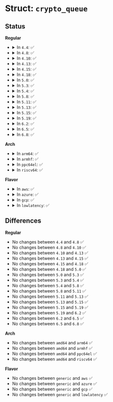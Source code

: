 # Struct: <code>crypto_queue</code>

## Status
<b>Regular</b>
<ul>
<li>
<details>
<summary>In <code>4.4</code>: ✅</summary>

```c
struct crypto_queue {
    struct list_head list;
    struct list_head *backlog;
    unsigned int qlen;
    unsigned int max_qlen;
};
```
</details>
</li>
<li>
<details>
<summary>In <code>4.8</code>: ✅</summary>

```c
struct crypto_queue {
    struct list_head list;
    struct list_head *backlog;
    unsigned int qlen;
    unsigned int max_qlen;
};
```
</details>
</li>
<li>
<details>
<summary>In <code>4.10</code>: ✅</summary>

```c
struct crypto_queue {
    struct list_head list;
    struct list_head *backlog;
    unsigned int qlen;
    unsigned int max_qlen;
};
```
</details>
</li>
<li>
<details>
<summary>In <code>4.13</code>: ✅</summary>

```c
struct crypto_queue {
    struct list_head list;
    struct list_head *backlog;
    unsigned int qlen;
    unsigned int max_qlen;
};
```
</details>
</li>
<li>
<details>
<summary>In <code>4.15</code>: ✅</summary>

```c
struct crypto_queue {
    struct list_head list;
    struct list_head *backlog;
    unsigned int qlen;
    unsigned int max_qlen;
};
```
</details>
</li>
<li>
<details>
<summary>In <code>4.18</code>: ✅</summary>

```c
struct crypto_queue {
    struct list_head list;
    struct list_head *backlog;
    unsigned int qlen;
    unsigned int max_qlen;
};
```
</details>
</li>
<li>
<details>
<summary>In <code>5.0</code>: ✅</summary>

```c
struct crypto_queue {
    struct list_head list;
    struct list_head *backlog;
    unsigned int qlen;
    unsigned int max_qlen;
};
```
</details>
</li>
<li>
<details>
<summary>In <code>5.3</code>: ✅</summary>

```c
struct crypto_queue {
    struct list_head list;
    struct list_head *backlog;
    unsigned int qlen;
    unsigned int max_qlen;
};
```
</details>
</li>
<li>
<details>
<summary>In <code>5.4</code>: ✅</summary>

```c
struct crypto_queue {
    struct list_head list;
    struct list_head *backlog;
    unsigned int qlen;
    unsigned int max_qlen;
};
```
</details>
</li>
<li>
<details>
<summary>In <code>5.8</code>: ✅</summary>

```c
struct crypto_queue {
    struct list_head list;
    struct list_head *backlog;
    unsigned int qlen;
    unsigned int max_qlen;
};
```
</details>
</li>
<li>
<details>
<summary>In <code>5.11</code>: ✅</summary>

```c
struct crypto_queue {
    struct list_head list;
    struct list_head *backlog;
    unsigned int qlen;
    unsigned int max_qlen;
};
```
</details>
</li>
<li>
<details>
<summary>In <code>5.13</code>: ✅</summary>

```c
struct crypto_queue {
    struct list_head list;
    struct list_head *backlog;
    unsigned int qlen;
    unsigned int max_qlen;
};
```
</details>
</li>
<li>
<details>
<summary>In <code>5.15</code>: ✅</summary>

```c
struct crypto_queue {
    struct list_head list;
    struct list_head *backlog;
    unsigned int qlen;
    unsigned int max_qlen;
};
```
</details>
</li>
<li>
<details>
<summary>In <code>5.19</code>: ✅</summary>

```c
struct crypto_queue {
    struct list_head list;
    struct list_head *backlog;
    unsigned int qlen;
    unsigned int max_qlen;
};
```
</details>
</li>
<li>
<details>
<summary>In <code>6.2</code>: ✅</summary>

```c
struct crypto_queue {
    struct list_head list;
    struct list_head *backlog;
    unsigned int qlen;
    unsigned int max_qlen;
};
```
</details>
</li>
<li>
<details>
<summary>In <code>6.5</code>: ✅</summary>

```c
struct crypto_queue {
    struct list_head list;
    struct list_head *backlog;
    unsigned int qlen;
    unsigned int max_qlen;
};
```
</details>
</li>
<li>
<details>
<summary>In <code>6.8</code>: ✅</summary>

```c
struct crypto_queue {
    struct list_head list;
    struct list_head *backlog;
    unsigned int qlen;
    unsigned int max_qlen;
};
```
</details>
</li>
</ul>
<b>Arch</b>
<ul>
<li>
<details>
<summary>In <code>arm64</code>: ✅</summary>

```c
struct crypto_queue {
    struct list_head list;
    struct list_head *backlog;
    unsigned int qlen;
    unsigned int max_qlen;
};
```
</details>
</li>
<li>
<details>
<summary>In <code>armhf</code>: ✅</summary>

```c
struct crypto_queue {
    struct list_head list;
    struct list_head *backlog;
    unsigned int qlen;
    unsigned int max_qlen;
};
```
</details>
</li>
<li>
<details>
<summary>In <code>ppc64el</code>: ✅</summary>

```c
struct crypto_queue {
    struct list_head list;
    struct list_head *backlog;
    unsigned int qlen;
    unsigned int max_qlen;
};
```
</details>
</li>
<li>
<details>
<summary>In <code>riscv64</code>: ✅</summary>

```c
struct crypto_queue {
    struct list_head list;
    struct list_head *backlog;
    unsigned int qlen;
    unsigned int max_qlen;
};
```
</details>
</li>
</ul>
<b>Flavor</b>
<ul>
<li>
<details>
<summary>In <code>aws</code>: ✅</summary>

```c
struct crypto_queue {
    struct list_head list;
    struct list_head *backlog;
    unsigned int qlen;
    unsigned int max_qlen;
};
```
</details>
</li>
<li>
<details>
<summary>In <code>azure</code>: ✅</summary>

```c
struct crypto_queue {
    struct list_head list;
    struct list_head *backlog;
    unsigned int qlen;
    unsigned int max_qlen;
};
```
</details>
</li>
<li>
<details>
<summary>In <code>gcp</code>: ✅</summary>

```c
struct crypto_queue {
    struct list_head list;
    struct list_head *backlog;
    unsigned int qlen;
    unsigned int max_qlen;
};
```
</details>
</li>
<li>
<details>
<summary>In <code>lowlatency</code>: ✅</summary>

```c
struct crypto_queue {
    struct list_head list;
    struct list_head *backlog;
    unsigned int qlen;
    unsigned int max_qlen;
};
```
</details>
</li>
</ul>

## Differences
<b>Regular</b>
<ul>
<li>
No changes between <code>4.4</code> and <code>4.8</code> ✅
</li>
<li>
No changes between <code>4.8</code> and <code>4.10</code> ✅
</li>
<li>
No changes between <code>4.10</code> and <code>4.13</code> ✅
</li>
<li>
No changes between <code>4.13</code> and <code>4.15</code> ✅
</li>
<li>
No changes between <code>4.15</code> and <code>4.18</code> ✅
</li>
<li>
No changes between <code>4.18</code> and <code>5.0</code> ✅
</li>
<li>
No changes between <code>5.0</code> and <code>5.3</code> ✅
</li>
<li>
No changes between <code>5.3</code> and <code>5.4</code> ✅
</li>
<li>
No changes between <code>5.4</code> and <code>5.8</code> ✅
</li>
<li>
No changes between <code>5.8</code> and <code>5.11</code> ✅
</li>
<li>
No changes between <code>5.11</code> and <code>5.13</code> ✅
</li>
<li>
No changes between <code>5.13</code> and <code>5.15</code> ✅
</li>
<li>
No changes between <code>5.15</code> and <code>5.19</code> ✅
</li>
<li>
No changes between <code>5.19</code> and <code>6.2</code> ✅
</li>
<li>
No changes between <code>6.2</code> and <code>6.5</code> ✅
</li>
<li>
No changes between <code>6.5</code> and <code>6.8</code> ✅
</li>
</ul>
<b>Arch</b>
<ul>
<li>
No changes between <code>amd64</code> and <code>arm64</code> ✅
</li>
<li>
No changes between <code>amd64</code> and <code>armhf</code> ✅
</li>
<li>
No changes between <code>amd64</code> and <code>ppc64el</code> ✅
</li>
<li>
No changes between <code>amd64</code> and <code>riscv64</code> ✅
</li>
</ul>
<b>Flavor</b>
<ul>
<li>
No changes between <code>generic</code> and <code>aws</code> ✅
</li>
<li>
No changes between <code>generic</code> and <code>azure</code> ✅
</li>
<li>
No changes between <code>generic</code> and <code>gcp</code> ✅
</li>
<li>
No changes between <code>generic</code> and <code>lowlatency</code> ✅
</li>
</ul>
